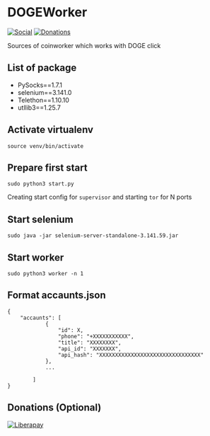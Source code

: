 # DOGEWorker

[![Social](https://img.shields.io/badge/social-telegram-lightgray.svg)](https://teleg.run/c1ewd)
[![Donations](https://img.shields.io/badge/donations-Liberapay-green.svg)](https://liberapay.com/c1ewd/donate)

Sources of coinworker which works with DOGE click 

## List of package

- PySocks==1.7.1
- selenium==3.141.0
- Telethon==1.10.10
- utllib3==1.25.7

## Activate virtualenv

```
source venv/bin/activate
```

## Prepare first start

```
sudo python3 start.py
```

Creating start config for `supervisor` and starting `tor` for N ports
 
## Start selenium

```
sudo java -jar selenium-server-standalone-3.141.59.jar
```

## Start worker

```
sudo python3 worker -n 1
```

## Format accaunts.json

```
{ 
	"accaunts": [
			{
				"id": X,
				"phone": "+XXXXXXXXXXX",
				"title": "XXXXXXXX",
				"api_id": "XXXXXXX",
				"api_hash": "XXXXXXXXXXXXXXXXXXXXXXXXXXXXXXXX"
			},
			...

		]
}
```

## Donations (Optional)

[![Liberapay](https://liberapay.com/assets/widgets/donate.svg)](https://liberapay.com/c1ewd/donate)
